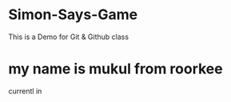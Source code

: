 # Simon-Says-Game
This is a Demo for Git &amp; Github class
# my name is mukul from roorkee
currentl in 